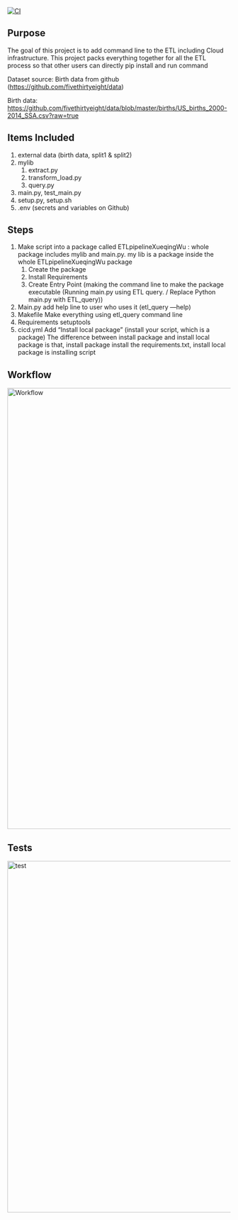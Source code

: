[![CI](https://github.com/nogibjj/mini_project7_xueiqng_wu/actions/workflows/cicd.yml/badge.svg)](https://github.com/nogibjj/mini_project7_xueiqng_wu/actions/workflows/cicd.yml)

## Purpose
The goal of this project is to add command line to the ETL including Cloud infrastructure. This project packs everything together for all the ETL process so that other users can directly pip install and run command 

Dataset source: Birth data from github (https://github.com/fivethirtyeight/data)

Birth data: https://github.com/fivethirtyeight/data/blob/master/births/US_births_2000-2014_SSA.csv?raw=true


## Items Included
1. external data (birth data, split1 & split2)
1. mylib
    1. extract.py
    1. transform_load.py
    1. query.py
1. main.py, test_main.py
1. setup.py, setup.sh
1. .env (secrets and variables on Github)

## Steps
1. Make script into a package called ETLpipelineXueqingWu : whole package includes mylib and main.py. my lib is a package inside the whole ETLpipelineXueqingWu package 
    1. Create the package
    1. Install Requirements
    1. Create Entry Point (making the command line to make the package executable (Running main.py using ETL query. / Replace Python main.py with ETL_query))
1. Main.py 
    add help line to user who uses it 
    (etl_query —help)
1. Makefile
Make everything using etl_query command line
1. Requirements
setuptools
1. cicd.yml
Add “Install local package” (install your script, which is a package) 
The difference between install package and install local package is that, install package install the requirements.txt, install local package is installing script


## Workflow
<img width="995" alt="Workflow" src="https://github.com/nogibjj/mini_project7_xueiqng_wu/assets/47194238/0170b6cc-0b20-47eb-8df7-e99cd68f6e81">

## Tests
<img width="793" alt="test" src="https://github.com/nogibjj/mini_project7_xueiqng_wu/assets/47194238/3b48e1ea-58de-4fdd-a9f5-139a35d2da96">

